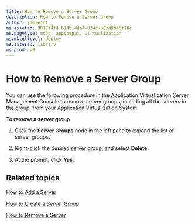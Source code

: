 ```yaml
---
title: How to Remove a Server Group
description: How to Remove a Server Group
author: jamiejdt
ms.assetid: 3017f4f4-614b-4db4-834c-b6fd9b45f10c
ms.pagetype: mdop, appcompat, virtualization
ms.mktglfcycl: deploy
ms.sitesec: library
ms.prod: w8
---
```



# How to Remove a Server Group


You can use the following procedure in the Application Virtualization Server Management Console to remove server groups, including all the servers in the group, from your Application Virtualization System.

**To remove a server group**

1.  Click the **Server Groups** node in the left pane to expand the list of server groups.

2.  Right-click the desired server group, and select **Delete**.

3.  At the prompt, click **Yes**.

## Related topics


[How to Add a Server](how-to-add-a-server.md)

[How to Create a Server Group](how-to-create-a-server-group.md)

[How to Remove a Server](how-to-remove-a-server.md)

 

 





